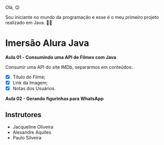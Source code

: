 Olá, 😉

Sou iniciante no mundo da programação e esse é o meu primeiro projeto realizado em Java. 🌟🚀

# Imersão Alura Java
 
 **Aula 01 - Consumindo uma API de Filmes com Java**
 
Consumir uma API do site IMDb, separarmos em conteúdos:
- [x] Título do Filme;
- [x] Link da Imagem;
- [x] Notas dos Usuários.

**Aula 02 - Gerando figurinhas para WhatsApp**

## Instrutores
- Jacqueline Oliveira
- Alexandre Aquiles
- Paulo Silveira
